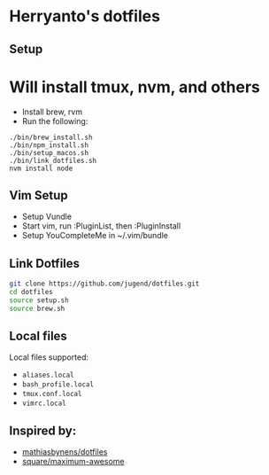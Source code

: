 # Herryanto's dotfiles
## Setup

# Will install tmux, nvm, and others
* Install brew, rvm
* Run the following:
```
./bin/brew_install.sh
./bin/npm_install.sh
./bin/setup_macos.sh
./bin/link_dotfiles.sh
nvm install node
```

## Vim Setup
* Setup Vundle
* Start vim, run :PluginList, then :PluginInstall
* Setup YouCompleteMe in ~/.vim/bundle

## Link Dotfiles
```sh
git clone https://github.com/jugend/dotfiles.git
cd dotfiles
source setup.sh
source brew.sh
```

## Local files

Local files supported:
- `aliases.local`
- `bash_profile.local`
- `tmux.conf.local`
- `vimrc.local`

## Inspired by:
- [mathiasbynens/dotfiles](https://github.com/mathiasbynens/dotfiles)
- [square/maximum-awesome](https://github.com/square/maximum-awesome)
